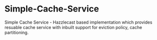 # Simple-Cache-Service
Simple Cache Service - Hazzlecast based implementation which provides resuable cache service with inbuilt support for eviction policy, cache partitioning.
